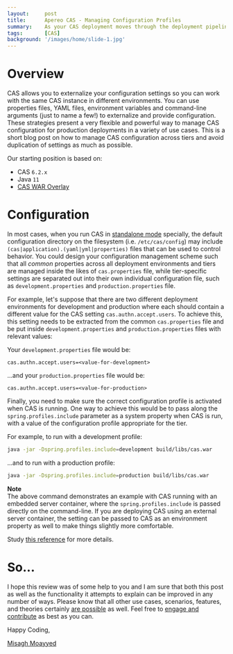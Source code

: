 ```yaml
---
layout:     post
title:      Apereo CAS - Managing Configuration Profiles
summary:    As your CAS deployment moves through the deployment pipeline from dev to test and into production, you can manage the configuration between those environments separately using application profiles and be certain that each tier has everything it needs to run when the server migrates.
tags:       [CAS]
background: '/images/home/slide-1.jpg'
---
```


# Overview

CAS allows you to externalize your configuration settings so you can work with the same CAS instance in different environments. You can use properties files, YAML files, environment variables and command-line arguments (just to name a few!) to externalize and provide configuration. These strategies present a very flexible and powerful way to manage CAS configuration for production deployments in a variety of use cases. This is a short blog post on how to manage CAS configuration across tiers and avoid duplication of settings as much as possible.

Our starting position is based on:

- CAS `6.2.x`
- Java `11`
- [CAS WAR Overlay](https://github.com/apereo/cas-overlay-template)

# Configuration

In most cases, when you run CAS in [standalone mode](https://apereo.github.io/cas/development/configuration/Configuration-Server-Management.html#standalone) specially, the default configuration directory on the filesystem (i.e. `/etc/cas/config`) may include `(cas|application).(yaml|yml|properties)` files that can be used to control behavior. You could design your configuration management scheme such that all *common* properties across all deployment environments and tiers are managed inside the likes of `cas.properties` file, while tier-specific settings are separated out into their own individual configuration file, such as `development.properties` and `production.properties` file. 

For example, let's suppose that there are two different deployment environments for development and production where each should contain a different value for the CAS setting `cas.authn.accept.users`. To achieve this, this setting needs to be extracted from the common `cas.properties` file and be put inside `development.properties` and `production.properties` files with relevant values:

Your `development.properties` file would be:

```properties
cas.authn.accept.users=<value-for-development>
```

...and your `production.properties` file would be:

```properties
cas.authn.accept.users=<value-for-production>
```

Finally, you need to make sure the correct configuration profile is activated when CAS is running. One way to achieve this would be to pass along the `spring.profiles.include` parameter as a system property when CAS is run, with a value of the configuration profile appropriate for the tier.

For example, to run with a development profile:

```bash
java -jar -Dspring.profiles.include=development build/libs/cas.war
``` 

...and to run with a production profile:

```bash
java -jar -Dspring.profiles.include=production build/libs/cas.war
``` 

<div class="alert alert-info">
<strong>Note</strong><br/>The above command demonstrates an example with CAS running with an embedded server container, where the <code>spring.profiles.include</code> is passed directly on the command-line. If you are deploying CAS using an external server container, the  setting can be passed to CAS as an environment property as well to make things slightly more comfortable.
</div>

Study [this reference](https://apereo.github.io/cas/development/configuration/Configuration-Management.html) for more details.

# So...

I hope this review was of some help to you and I am sure that both this post as well as the functionality it attempts to explain can be improved in any number of ways. Please know that all other use cases, scenarios, features, and theories certainly [are possible](https://apereo.github.io/2017/02/18/onthe-theoryof-possibility/) as well. Feel free to [engage and contribute](https://apereo.github.io/cas/developer/Contributor-Guidelines.html) as best as you can.

Happy Coding,

[Misagh Moayyed](https://fawnoos.com)
